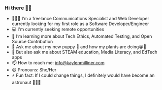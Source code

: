 ### Hi there 👋🏾
- 👩🏾‍💻 I’m a freelance Communications Specialist and Web Developer currently looking for my first role as a Software Developer/Engineer
- 💻 I'm currently seeking remote opportunities
- 🌱 I’m learning more about Tech Ethics, Automated Testing, and Open Source Contribution
- 💬 Ask me about my new puppy 🐶 and how my plants are doing😜🌺
- 💬 But also ask me about STEAM education, Media Literacy, and EdTech apps 
- 📫 How to reach me: info@kaylenmilliner.com
- 😄 Pronouns: She/Her
- ⚡ Fun fact: If I could change things, I definitely would have become an astronaut 👩🏾‍🚀
